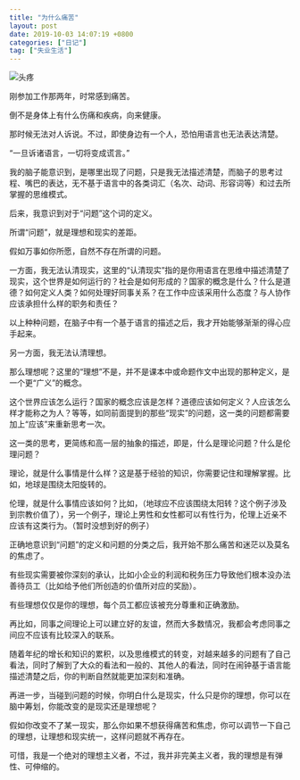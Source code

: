 ```yaml
---
title: "为什么痛苦"
layout: post
date: 2019-10-03 14:07:19 +0800
categories: ["日记"]
tag: ["失业生活"]
---
```


![头疼](https://cdn.pixabay.com/photo/2017/08/02/00/06/people-2568886_1280.jpg)

刚参加工作那两年，时常感到痛苦。

倒不是身体上有什么伤痛和疾病，向来健康。

那时候无法对人诉说。不过，即使身边有一个人，恐怕用语言也无法表达清楚。

“一旦诉诸语言，一切将变成谎言。”

我的脑子能意识到，是哪里出现了问题，只是我无法描述清楚，而脑子的思考过程、嘴巴的表达，无不基于语言中的各类词汇（名次、动词、形容词等）和过去所掌握的思维模式。

后来，我意识到对于“问题”这个词的定义。

所谓“问题”，就是理想和现实的差距。

假如万事如你所愿，自然不存在所谓的问题。

一方面，我无法认清现实，这里的“认清现实”指的是你用语言在思维中描述清楚了现实，这个世界是如何运行的？社会是如何形成的？国家的概念是什么？什么是道德？如何定义人类？如何处理好同事关系？在工作中应该采用什么态度？与人协作应该承担什么样的职务和责任？

以上种种问题，在脑子中有一个基于语言的描述之后，我才开始能够渐渐的得心应手起来。

另一方面，我无法认清理想。

那么理想呢？这里的“理想”不是，并不是课本中或命题作文中出现的那种定义，是一个更“广义”的概念。

这个世界应该怎么运行？国家的概念应该是怎样？道德应该如何定义？人应该怎么样才能称之为人？等等，如同前面提到的那些“现实”的问题，这一类的问题都需要加上“应该”来重新思考一次。

这一类的思考，更简练和高一层的抽象的描述，即是，什么是理论问题？什么是伦理问题？

理论，就是什么事情是什么样？这是基于经验的知识，你需要记住和理解掌握。比如，地球是围绕太阳旋转的。

伦理，就是什么事情应该如何？比如，（地球应不应该围绕太阳转？这个例子涉及到宗教价值了），另一个例子，理论上男性和女性都可以有性行为，伦理上近亲不应该有这类行为。（暂时没想到好的例子）

正确地意识到“问题”的定义和问题的分类之后，我开始不那么痛苦和迷茫以及莫名的焦虑了。

有些现实需要被你深刻的承认，比如小企业的利润和税务压力导致他们根本没办法善待员工（比如给予他们所创造的价值所对应的奖励）。

有些理想仅仅是你的理想，每个员工都应该被充分尊重和正确激励。

再比如，同事之间理论上可以建立好的友谊，然而大多数情况，我都会考虑同事之间应不应该有比较深入的联系。

随着年纪的增长和知识的累积，以及思维模式的转变，对越来越多的问题有了自己看法，同时了解到了大众的看法和一般的、其他人的看法，同时在闹钟基于语言能描述清楚之后，你的判断自然就能更加深刻和准确。

再进一步，当碰到问题的时候，你明白什么是现实，什么只是你的理想，你可以在脑中筹划，你能改变的是现实还是理想呢？

假如你改变不了某一现实，那么你如果不想获得痛苦和焦虑，你可以调节一下自己的理想，让理想和现实统一，这样问题就不再存在。

可惜，我是一个绝对的理想主义者，不过，我并非完美主义者，我的理想是有弹性、可伸缩的。
